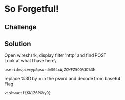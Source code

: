 # So Forgetful!
## Challenge
## Solution
Open wireshark, display filter 'http' and find POST\
Look at what I have here\
```
userid=spiveyp&pswrd=S04xWjZQWFZ5OQ%3D%3D
```
replace %3D by = in the pswrd and decode from base64\
Flag 
```
vishwactf{KN1Z6PXVy9}
```